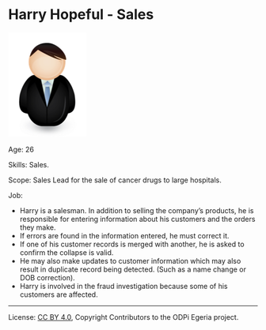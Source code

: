 <!-- SPDX-License-Identifier: CC-BY-4.0 -->
<!-- Copyright Contributors to the ODPi Egeria project. -->

# Harry Hopeful - Sales

![Icon](harry-hopeful.png)

Age: 26

Skills: Sales.

Scope: Sales Lead for the sale of cancer drugs to large hospitals.

Job:
* Harry is a salesman. In addition to selling the company’s products,
he is responsible for entering information about his customers and
the orders they make.
* If errors are found in the information entered, he must correct it.
* If one of his customer records is merged with another, he is asked
to confirm the collapse is valid.
* He may also make updates to customer information which may also
result in duplicate record being detected.
(Such as a name change or DOB correction). 
* Harry is involved in the fraud investigation because some of his
customers are affected.

----
License: [CC BY 4.0](https://creativecommons.org/licenses/by/4.0/),
Copyright Contributors to the ODPi Egeria project.

